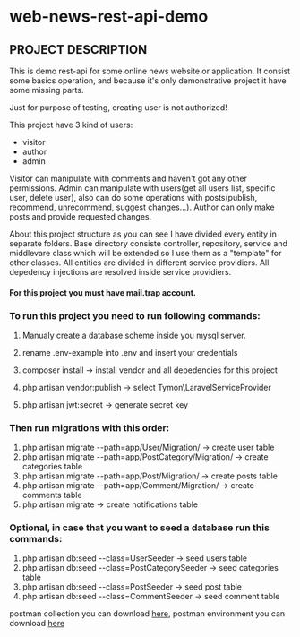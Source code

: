 # web-news-rest-api-demo

## PROJECT DESCRIPTION

This is demo rest-api for some online news website or application. It consist some basics
operation, and because it's only demonstrative project it have some missing parts.

Just for purpose of testing, creating user is not authorized!

This project have 3 kind of users:
* visitor
* author
* admin

Visitor can manipulate with comments and haven't got any other permissions.
Admin can manipulate with users(get all users list, specific user, delete user), also can do some operations with posts(publish, recommend, unrecommend, suggest changes...).
Author can only make posts and provide requested changes.

About this project structure as you can see I have divided every entity in separate folders.
Base directory consiste controller, repository, service and middlevare class which will be extended so I use them as a "template" for other classes.
All entities are divided in different service providiers. All depedency injections are resolved inside service providiers.


#### For this project you must have mail.trap account.

### To run this project you need to run following commands:

1. Manualy create a database scheme inside you mysql server.

2. rename .env-example into .env and insert your credentials

3. composer install -> install vendor and all depedencies for this project
4. php artisan vendor:publish -> select Tymon\LaravelServiceProvider
5. php artisan jwt:secret -> generate secret key

### Then run migrations with this order:

1. php artisan migrate --path=app/User/Migration/ -> create user table
2. php artisan migrate --path=app/PostCategory/Migration/ -> create categories table
3. php artisan migrate --path=app/Post/Migration/ -> create posts table
4. php artisan migrate --path=app/Comment/Migration/ -> create comments table
5. php artisan migrate -> create notifications table

### Optional, in case that you want to seed a database run this commands:

1. php artisan db:seed --class=UserSeeder -> seed users table
2. php artisan db:seed --class=PostCategorySeeder -> seed categories table
3. php artisan db:seed --class=PostSeeder -> seed post table
4. php artisan db:seed --class=CommentSeeder -> seed comment table

postman collection you can download [here](https://drive.google.com/file/d/1lonVRJY6aslIP4OZCOnnaEk7aJAPcl_O/view?usp=sharing), postman environment you can download [here](https://drive.google.com/file/d/1ImnhZ91y0XJYjSUBhJpsOKBJ_C31ElDf/view?usp=sharing)
